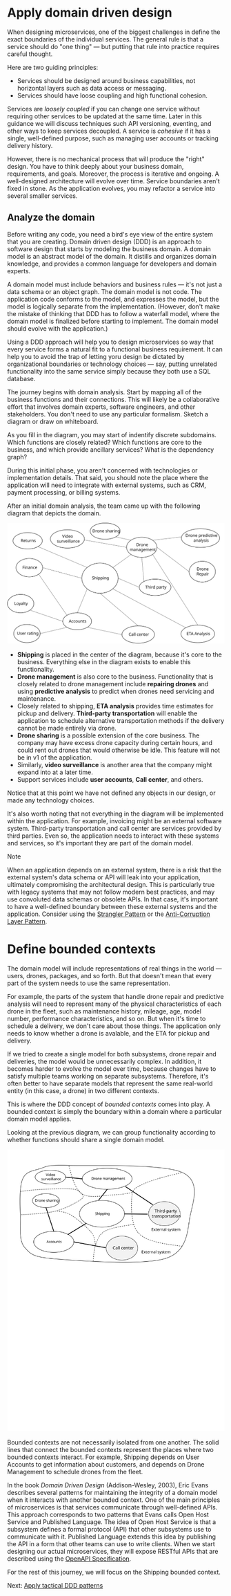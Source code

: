 # Apply domain driven design 

When designing microservices, one of the biggest challenges in define the exact boundaries of the individual services. The general rule is that a service should do "one thing" &mdash; but putting that rule into practice requires careful thought. 

Here are two guiding principles:

- Services should be designed around business capabilities, not horizontal layers such as data access or messaging.  
- Services should have loose coupling and high functional cohesion. 

Services are *loosely coupled* if you can change one service without requiring other services to be updated at the same time. Later in this guidance we will discuss techniques such API versioning, eventing, and other ways to keep services decoupled. A service is *cohesive* if it has a single, well-defined purpose, such as managing user accounts or tracking delivery history. 

However, there is no mechanical process that will produce the "right" design. You have to think deeply about your business domain, requirements, and goals. Moreover, the process is iterative and ongoing. A well-designed architecture will evolve over time. Service boundaries aren't fixed in stone. As the application evolves, you may refactor a service into several smaller services. 



## Analyze the domain

Before writing any code, you need a bird's eye view of the entire system that you are creating. Domain driven design (DDD) is an approach to software design that starts by modeling the business domain.  A domain model is an abstract model of the domain. It distills and organizes domain knowledge, and provides a common language for developers and domain experts. 

A domain model must include behaviors and business rules &mdash; it's not just a data schema or an object graph. The domain model is not code. The application code conforms to the model, and expresses the model, but the model is logically separate from the implementation. (However, don't make the mistake of thinking that DDD has to follow a waterfall model, where the domain model is finalized before starting to implement. The domain model should evolve with the application.)

Using a DDD approach will help you to design microservices so way that every service forms a natural fit to a functional business requirement. It can help you to avoid the trap of letting yoru design be dictated by organizational boundaries or technology choices &mdash; say, putting unrelated functionality into the same service simply because they both use a SQL database.

The journey begins with domain analysis. Start by mapping all of the business functions and their connections. This will likely be a collaborative effort that involves domain experts, software engineers, and other stakeholders. You don't need to use any particular formalism.  Sketch a diagram or draw on whiteboard.

As you fill in the diagram, you may start of indentify discrete subdomains. Which functions are closely related? Which functions are core to the business, and which provide ancillary services? What is the dependency graph? 

During this initial phase, you aren't concerned with technologies or implementation details. That said, you should note the place where the application will need to integrate with external systems, such as CRM, payment processing, or billing systems. 

After an initial domain analysis, the team came up with the following diagram that depicts the domain.

![](./images/ddd1.svg) 


- **Shipping** is placed in the center of the diagram, because it's core to the business. Everything else in the diagram exists to enable this functionality.
- **Drone management** is also core to the business. Functionality that is closely related to drone management include **repairing drones** and using **predictive analysis** to predict when drones need servicing and maintenance. 
- Closely related to shipping, **ETA analysis** provides time estimates for pickup and delivery. **Third-party transportation** will enable the application to schedule alternative transportation methods if the delivery cannot be made entirely via drone.
- **Drone sharing** is a possible extension of the core business. The company may have excess drone capacity during certain hours, and could rent out drones that would otherwise be idle. This feature will not be in v1 of the application.
- Similarly, **video surveillance** is another area that the company might expand into at a later time.
- Support services include **user accounts**, **Call center**, and others.
 
Notice that at this point we have not defined any objects in our design, or made any technology choices.

It's also worth noting that not everything in the diagram will be implemented within the application. For example, invoicing might be an external software system. Third-party transportation and call center are services provided by third parties. Even so, the application needs to interact with these systems and services, so it's important they are part of the domain model. 

> [!NOTE]
> When an application depends on an external system, there is a risk that the external system's data schema or API will leak into your application, ultimately compromising the architectural design. This is particularly true with legacy systems that may not follow modern best practices, and may use convoluted data schemas or obsolete APIs. In that case, it's important to have a well-defined boundary between these external systems and the application. Consider using the [Strangler Pattern](../patterns/strangler.md) or the [Anti-Corruption Layer Pattern](../patterns/anti-corruption-layer.md).

# Define bounded contexts

The domain model will include representations of real things in the world &mdash; users, drones, packages, and so forth. But that doesn't mean that every part of the system needs to use the same representation. 

For example, the parts of the system that handle drone repair and predictive analysis will need to represent many of the physical characteristics of each drone in the fleet, such as maintenance history, mileage, age, model number, performance characteristics, and so on. But when it's time to schedule a delivery, we don't care about those things. The application only needs to know whether a drone is avalable, and the ETA for pickup and delivery. 

If we tried to create a single model for both subsystems, drone repair and deliveries, the model would be unnecessarily complex. In addition, it becomes harder to evolve the model over time, because changes have to satisfy multiple teams working on separate subsystems. Therefore, it's often better to have separate models that represent the same real-world entity (in this case, a drone) in two different contexts. 

This is where the DDD concept of *bounded contexts* comes into play. A bounded context is simply the boundary within a domain where a particular domain model applies. 

Looking at the previous diagram, we can group functionality according to whether functions should share a single domain model. 

![](./images/ddd2.svg) 
 
Bounded contexts are not necessarily isolated from one another. The solid lines that connect the bounded contexts represent the places where two bounded contexts interact. For example, Shipping depends on User Accounts to get information about customers, and depends on Drone Management to schedule drones from the fleet.

In the book *Domain Driven Design* (Addison-Wesley, 2003), Eric Evans describes several patterns for maintaining the integrity of a domain model when it interacts with another bounded context. One of the main principles of microservices is that services communicate through well-defined APIs. This approach corresponds to two patterns that Evans calls Open Host Service and Published Language. The idea of Open Host Service is that a subsystem defines a formal protocol (API) that other subsystems use to communicate with it. Published Language extends this idea by publishing the API in a form that other teams can use to write clients. When we start designing our actual microservices, they will expose RESTful APIs that are described using the [OpenAPI Specification](https://www.openapis.org/specification/repo). 

For the rest of this journey, we will focus on the Shipping bounded context. 

Next: [Apply tactical DDD patterns](./tactical-ddd.md)